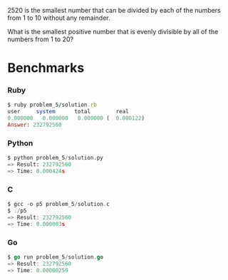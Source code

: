2520 is the smallest number that can be divided by each of the numbers from 1 to 10 without any remainder.

What is the smallest positive number that is evenly divisible by all of the numbers from 1 to 20?


# Benchmarks

### Ruby
```ruby
$ ruby problem_5/solution.rb
user     system      total        real
0.000000   0.000000   0.000000 (  0.000122)
Answer: 232792560
```

### Python
```python
$ python problem_5/solution.py
=> Result: 232792560
=> Time: 0.000424s
```

### C
```c
$ gcc -o p5 problem_5/solution.c
$ ./p5
=> Result: 232792560
=> Time: 0.000003s
```

### Go
```go
$ go run problem_5/solution.go
=> Result: 232792560
=> Time: 0.00000259
```
